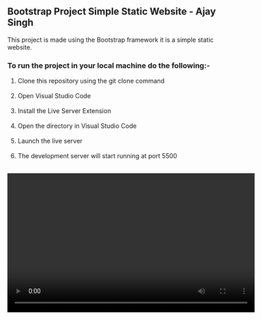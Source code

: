 ## Bootstrap Project Simple Static Website - Ajay Singh
<p>This project is made using the Bootstrap framework it is a simple static website. </p>

### To run the project in your local machine do the following:-
<ol>
  <li>Clone this repository using the git clone command</li>
  <br>
  <li>Open Visual Studio Code</li>
  <br>
  <li>Install the Live Server Extension</li>
  <br>
  <li>Open the directory in Visual Studio Code</li>
  <br>
  <li>Launch the live server</li>
  <br>
  <li>The development server will start running at port 5500</li>
</ol>
<br>


<video width="560" height="315" controls>
  <source src="https://github.com/user-attachments/assets/5b7ca0d0-82c1-466a-8066-cc7de291941c" type="video/mp4">
  Your browser does not support the video tag.
</video>
